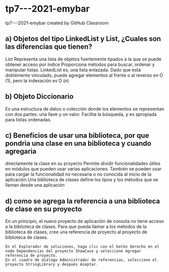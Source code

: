 # tp7---2021-emybar
tp7---2021-emybar created by GitHub Classroom



## a) Objetos del tipo LinkedList y List, ¿Cuales son las diferencias que tienen?

 List <T> Representa una lista de objetos fuertemente tipados a la que se puede obtener acceso por índice Proporciona métodos para buscar, ordenar y manipular listas.
LinkedList<T> es, una lista enlazada. Dado que está doblemente vinculado, puede agregar elementos al frente o al reverso en O (1), pero la indexación es O (n)

## b) Objeto Diccionario
Es una estructura de datos o colección donde los elementos se representan con dos partes: una llave y un valor. Facilita la búsqueda, y es apropiada para listas ordenadas.

## c) Beneficios de usar una biblioteca, por que pondria una clase en una biblioteca y cuando agregaria
directamente la clase en su proyecto
Permite dividir funcionalidades útiles en módulos que pueden usar varias aplicaciones. También se pueden usar para cargar la funcionalidad no necesaria o no conocida al inicio de la aplicación.Una biblioteca de clases define los tipos y los métodos que se llaman desde una aplicación


## d) como se agrega la referencia a una biblioteca de clase en su proyecto
En un principio, el nuevo proyecto de aplicación de consola no tiene acceso a la biblioteca de clases. Para que pueda llamar a los métodos de la biblioteca de clases, cree una referencia de proyecto al proyecto de biblioteca de clases.

    En el Explorador de soluciones, haga clic con el botón derecho en el nodo Dependencias del proyecto ShowCase y seleccione Agregar referencia de proyecto.
    En el cuadro de diálogo Administrador de referencias, seleccione el proyecto StringLibrary y después Aceptar.
